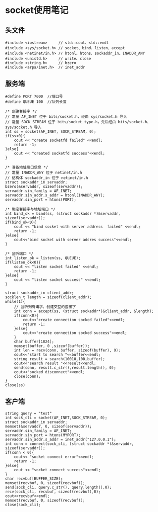# socket使用笔记

## 头文件

	#include <iostream>     // std::cout、std::endl
	#include <sys/socket.h> // socket、bind、listen、accept
	#include <netinet/in.h> // htonl、htons、sockaddr_in、INADDR_ANY
	#include <unistd.h>     // write、close
	#include <string.h>     // bzero
	#include <arpa/inet.h>  // inet_addr

## 服务端
	#define PORT 7000  //端口号
	#define QUEUE 100  //队列长度
	
	/* 创建套接字 */
	// 常量 AF_INET 位于 bits/socket.h，经由 sys/socket.h 导入
	// 常量 SOCK_STREAM 位于 bits/socket_type.h，先后经由 bits/socket.h、sys/socket.h 导入
	int ss = socket(AF_INET, SOCK_STREAM, 0);
	if(ss<0){
		cout << "create socketfd failed" <<endl;
		return -1;
	}else{
		cout << "created socketfd success"<<endl;
	}
	
	/* 准备地址端口信息 */
	// 常量 INADDR_ANY 位于 netinet/in.h
	// 结构体 sockaddr_in 位于 netinet/in.h
	struct sockaddr_in servaddr;
	bzero(&servaddr, sizeof(servaddr));
	servaddr.sin_family = AF_INET;
	servaddr.sin_addr.s_addr = htonl(INADDR_ANY);
	servaddr.sin_port = htons(PORT);
	
	/* 绑定套接字与地址端口 */
	int bind_ok = bind(ss, (struct sockaddr *)&servaddr, sizeof(servaddr));
	if(bind_ok<0){
		cout << "bind socket with server address  failed" <<endl;
		return -1;
	}else{
		cout<<"bind socket with server addres success"<<endl;
	}
	
	/* 监听端口 */
	int listen_ok = listen(ss, QUEUE);
	if(listen_ok<0){
		cout << "listen socket failed" <<endl;
		return -1;
	}else{
		cout << "listen socket success" <<endl;
	}
	
	struct sockaddr_in client_addr;
	socklen_t length = sizeof(client_addr);
	while(1){
		// 监听到有请求，创建交互的套接字
		int conn = accept(ss, (struct sockaddr*)&client_addr, &length);
		if(conn<0){
	  		cout<<"create connection socked failed"<<endl;
	  		return -1;
		}else{
	  		cout<<"create connection socked success"<<endl;
		}
		char buffer[1024];
		memset(buffer, 0 ,sizeof(buffer));
		int len = recv(conn, buffer, sizeof(buffer), 0);
		cout<<"start to search "<<buffer<<endl;
		string result = search(10010,100,buffer);
		cout<<"search result "<<result<<endl;
		send(conn, result.c_str(),result.length(), 0);
		cout<<"socked disconnect"<<endl;
		close(conn);
	}
	close(ss)

## 客户端
	string query = "test"
	int sock_cli = socket(AF_INET,SOCK_STREAM, 0);
	struct sockaddr_in servaddr;
	memset(&servaddr, 0, sizeof(servaddr));
	servaddr.sin_family = AF_INET;
	servaddr.sin_port = htons(MYPORT);
	servaddr.sin_addr.s_addr = inet_addr("127.0.0.1");
	int conn = connect(sock_cli, (struct sockaddr *)&servaddr, sizeof(servaddr));
	if(conn < 0){
		cout<< "socket connect error"<<endl;
		return -1;
	}else{
		cout << "socket connect success"<<endl;
	}
	char recvbuf[BUFFER_SIZE];
	memset(recvbuf, 0, sizeof(recvbuf));
	send(sock_cli, query.c_str(), query.length(),0);
	recv(sock_cli, recvbuf, sizeof(recvbuf),0);
	cout<<recvbuf<<endl;
	memset(recvbuf, 0, sizeof(recvbuf));
	close(sock_cli);


​	

​	

